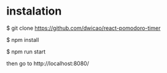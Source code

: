 # instalation

$ git clone https://github.com/dwicao/react-pomodoro-timer

$ npm install

$ npm run start

then go to http://localhost:8080/
